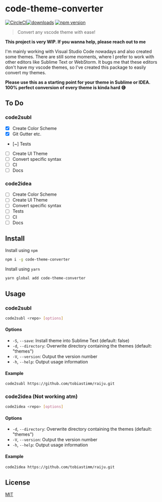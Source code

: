 # code-theme-converter

[![CircleCI](https://circleci.com/gh/tobiastimm/code-theme-converter.svg?style=svg)](https://circleci.com/gh/tobiastimm/code-theme-converter)[![downloads](http://img.shields.io/npm/dm/code-theme-converter.svg?style=flat)](https://www.npmjs.org/package/code-theme-converter) [![npm version](https://badge.fury.io/js/code-theme-converter.svg)](https://www.npmjs.com/package/code-theme-converter)

> Convert any vscode theme with ease!

**This project is very WIP. If you wanna help, please reach out to me**

I'm mainly working with Visual Studio Code nowadays and also created some themes. There are still some moments, where I prefer to work with other editors like Sublime Text or WebStorm. It bugs me that these editors don't have my vscode themes, so I've created this package to easily convert my themes.

**Please use this as a starting point for your theme in Sublime or IDEA. 100% perfect conversion of every theme is kinda hard 😅**

## To Do

### code2subl

- [x] Create Color Scheme
- [x] Git Gutter etc.
- [~] Tests
- [ ] Create UI Theme
- [ ] Convert specific syntax
- [ ] CI
- [ ] Docs

### code2idea

- [ ] Create Color Scheme
- [ ] Create UI Theme
- [ ] Convert specific syntax
- [ ] Tests
- [ ] CI
- [ ] Docs

## Install

Install using `npm`

```sh
npm i -g code-theme-converter
```

Install using `yarn`

```sh
yarn global add code-theme-converter
```

## Usage

### code2subl

```sh
code2subl <repo> [options]
```

#### Options

- `-S`, `--save`: Install theme into Sublime Text (default: false)
- `-d`, `--directory`: Overwrite directory containing the themes (default: "themes")
- `-V`, `--version`: Output the version number
- `-h`, `--help`: Output usage information

#### Example

```sh
code2subl https://github.com/tobiastimm/raiju.git
```

### code2idea (Not working atm)

```sh
code2idea <repo> [options]
```

#### Options

- `-d`, `--directory`: Overwrite directory containing the themes (default: "themes")
- `-V`, `--version`: Output the version number
- `-h`, `--help`: Output usage information

#### Example

```sh
code2idea https://github.com/tobiastimm/raiju.git
```

## License

[MIT](./LICENSE)
